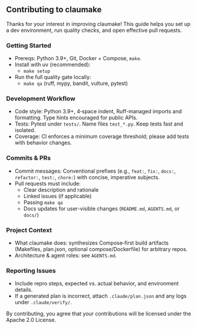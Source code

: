 ## Contributing to claumake

Thanks for your interest in improving claumake! This guide helps you set up a dev environment, run quality checks, and open effective pull requests.

### Getting Started
- Prereqs: Python 3.9+, Git, Docker + Compose, `make`.
- Install with uv (recommended):
  - `make setup`
- Run the full quality gate locally:
  - `make qa` (ruff, mypy, bandit, vulture, pytest)

### Development Workflow
- Code style: Python 3.9+, 4‑space indent, Ruff-managed imports and formatting. Type hints encouraged for public APIs.
- Tests: Pytest under `tests/`. Name files `test_*.py`. Keep tests fast and isolated.
- Coverage: CI enforces a minimum coverage threshold; please add tests with behavior changes.

### Commits & PRs
- Commit messages: Conventional prefixes (e.g., `feat:`, `fix:`, `docs:`, `refactor:`, `test:`, `chore:`) with concise, imperative subjects.
- Pull requests must include:
  - Clear description and rationale
  - Linked issues (if applicable)
  - Passing `make qa`
  - Docs updates for user-visible changes (`README.md`, `AGENTS.md`, or `docs/`)

### Project Context
- What claumake does: synthesizes Compose‑first build artifacts (Makefiles, plan.json, optional compose/Dockerfile) for arbitrary repos.
- Architecture & agent roles: see `AGENTS.md`.

### Reporting Issues
- Include repro steps, expected vs. actual behavior, and environment details.
- If a generated plan is incorrect, attach `.claude/plan.json` and any logs under `.claude/verify/`.

By contributing, you agree that your contributions will be licensed under the Apache 2.0 License.

